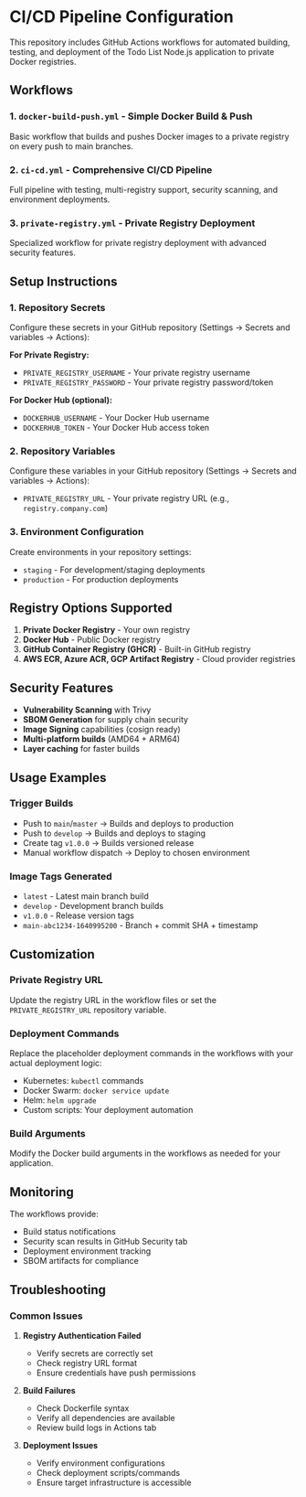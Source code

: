 # CI/CD Pipeline Configuration

This repository includes GitHub Actions workflows for automated building, testing, and deployment of the Todo List Node.js application to private Docker registries.

## Workflows

### 1. `docker-build-push.yml` - Simple Docker Build & Push
Basic workflow that builds and pushes Docker images to a private registry on every push to main branches.

### 2. `ci-cd.yml` - Comprehensive CI/CD Pipeline
Full pipeline with testing, multi-registry support, security scanning, and environment deployments.

### 3. `private-registry.yml` - Private Registry Deployment
Specialized workflow for private registry deployment with advanced security features.

## Setup Instructions

### 1. Repository Secrets
Configure these secrets in your GitHub repository (Settings → Secrets and variables → Actions):

**For Private Registry:**
- `PRIVATE_REGISTRY_USERNAME` - Your private registry username
- `PRIVATE_REGISTRY_PASSWORD` - Your private registry password/token

**For Docker Hub (optional):**
- `DOCKERHUB_USERNAME` - Your Docker Hub username
- `DOCKERHUB_TOKEN` - Your Docker Hub access token

### 2. Repository Variables
Configure these variables in your GitHub repository (Settings → Secrets and variables → Actions):

- `PRIVATE_REGISTRY_URL` - Your private registry URL (e.g., `registry.company.com`)

### 3. Environment Configuration
Create environments in your repository settings:
- `staging` - For development/staging deployments
- `production` - For production deployments

## Registry Options Supported

1. **Private Docker Registry** - Your own registry
2. **Docker Hub** - Public Docker registry
3. **GitHub Container Registry (GHCR)** - Built-in GitHub registry
4. **AWS ECR, Azure ACR, GCP Artifact Registry** - Cloud provider registries

## Security Features

- **Vulnerability Scanning** with Trivy
- **SBOM Generation** for supply chain security
- **Image Signing** capabilities (cosign ready)
- **Multi-platform builds** (AMD64 + ARM64)
- **Layer caching** for faster builds

## Usage Examples

### Trigger Builds
- Push to `main`/`master` → Builds and deploys to production
- Push to `develop` → Builds and deploys to staging
- Create tag `v1.0.0` → Builds versioned release
- Manual workflow dispatch → Deploy to chosen environment

### Image Tags Generated
- `latest` - Latest main branch build
- `develop` - Development branch builds
- `v1.0.0` - Release version tags
- `main-abc1234-1640995200` - Branch + commit SHA + timestamp

## Customization

### Private Registry URL
Update the registry URL in the workflow files or set the `PRIVATE_REGISTRY_URL` repository variable.

### Deployment Commands
Replace the placeholder deployment commands in the workflows with your actual deployment logic:
- Kubernetes: `kubectl` commands
- Docker Swarm: `docker service update`
- Helm: `helm upgrade`
- Custom scripts: Your deployment automation

### Build Arguments
Modify the Docker build arguments in the workflows as needed for your application.

## Monitoring

The workflows provide:
- Build status notifications
- Security scan results in GitHub Security tab
- Deployment environment tracking
- SBOM artifacts for compliance

## Troubleshooting

### Common Issues

1. **Registry Authentication Failed**
   - Verify secrets are correctly set
   - Check registry URL format
   - Ensure credentials have push permissions

2. **Build Failures**
   - Check Dockerfile syntax
   - Verify all dependencies are available
   - Review build logs in Actions tab

3. **Deployment Issues**
   - Verify environment configurations
   - Check deployment scripts/commands
   - Ensure target infrastructure is accessible
